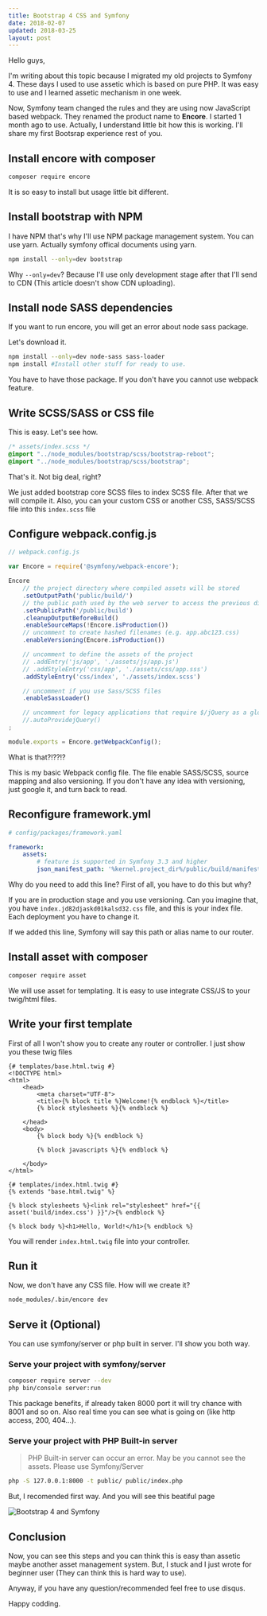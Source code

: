 ```yaml
---
title: Bootstrap 4 CSS and Symfony
date: 2018-02-07
updated: 2018-03-25
layout: post
---
```


Hello guys,

I'm writing about this topic because I migrated my old projects to Symfony 4. These days I used to use assetic which is based on pure PHP. It was easy to use and I learned assetic mechanism in one week.

Now, Symfony team changed the rules and they are using now JavaScript based webpack. They renamed the product name to **Encore**. I started 1 month ago to use. Actually, I understand little bit how this is working. I'll share my first Bootsrap experience rest of you.

## Install encore with composer
```bash
composer require encore
```

It is so easy to install but usage little bit different.

## Install bootstrap with NPM
I have NPM that's why I'll use NPM package management system. You can use yarn. Actually symfony offical documents using yarn.

```bash
npm install --only=dev bootstrap
```

Why `--only=dev`? Because I'll use only development stage after that I'll send to CDN (This article doesn't show CDN uploading).

## Install node SASS dependencies
If you want to run encore, you will get an error about node sass package.

Let's download it.

```bash
npm install --only=dev node-sass sass-loader
npm install #Install other stuff for ready to use.
```

You have to have those package. If you don't have you cannot use webpack feature.

## Write SCSS/SASS or CSS file
This is easy. Let's see how.

```scss
/* assets/index.scss */
@import "../node_modules/bootstrap/scss/bootstrap-reboot";
@import "../node_modules/bootstrap/scss/bootstrap";
```

That's it. Not big deal, right?

We just added bootstrap core SCSS files to index SCSS file. After that we will compile it. Also, you can your custom CSS or another CSS, SASS/SCSS file into this `index.scss` file

## Configure webpack.config.js
```javascript
// webpack.config.js

var Encore = require('@symfony/webpack-encore');

Encore
    // the project directory where compiled assets will be stored
    .setOutputPath('public/build/')
    // the public path used by the web server to access the previous directory
    .setPublicPath('/public/build')
    .cleanupOutputBeforeBuild()
    .enableSourceMaps(!Encore.isProduction())
    // uncomment to create hashed filenames (e.g. app.abc123.css)
    .enableVersioning(Encore.isProduction())

    // uncomment to define the assets of the project
    // .addEntry('js/app', './assets/js/app.js')
    // .addStyleEntry('css/app', './assets/css/app.sss')
    .addStyleEntry('css/index', './assets/index.scss')

    // uncomment if you use Sass/SCSS files
    .enableSassLoader()

    // uncomment for legacy applications that require $/jQuery as a global variable
    //.autoProvidejQuery()
;

module.exports = Encore.getWebpackConfig();
```

What is that?!??!?

This is my basic Webpack config file. The file enable SASS/SCSS, source mapping and also versioning. If you don't have any idea with versioning, just google it, and turn back to read.

## Reconfigure framework.yml

```yaml
# config/packages/framework.yaml

framework:
    assets:
        # feature is supported in Symfony 3.3 and higher
        json_manifest_path: '%kernel.project_dir%/public/build/manifest.json'
```

Why do you need to add this line? First of all, you have to do this but why?

If you are in production stage and you use versioning. Can you imagine that, you have `index.jd82djaskd01kalsd32.css` file, and this is your index file. Each deployment you have to change it.

If we added this line, Symfony will say this path or alias name to our router.

## Install asset with composer
```bash
composer require asset
```

We will use asset for templating. It is easy to use integrate CSS/JS to your twig/html files.

## Write your first template
First of all I won't show you to create any router or controller. I just show you these twig files

```twig
{# templates/base.html.twig #}
<!DOCTYPE html>
<html>
    <head>
        <meta charset="UTF-8">
        <title>{% block title %}Welcome!{% endblock %}</title>
        {% block stylesheets %}{% endblock %}

    </head>
    <body>
        {% block body %}{% endblock %}

        {% block javascripts %}{% endblock %}

    </body>
</html>
```

```twig
{# templates/index.html.twig #}
{% extends "base.html.twig" %}

{% block stylesheets %}<link rel="stylesheet" href="{{ asset('build/index.css') }}"/>{% endblock %}

{% block body %}<h1>Hello, World!</h1>{% endblock %}
```


You will render `index.html.twig` file into your controller.

## Run it
Now, we don't have any CSS file. How will we create it?

```bash
node_modules/.bin/encore dev
```

## Serve it (Optional)
You can use symfony/server or php built in server. I'll show you both way.

### Serve your project with symfony/server

```bash
composer require server --dev
php bin/console server:run
```

This package benefits, if already taken 8000 port it will try chance with 8001 and so on. Also real time you can see what is going on (like http access, 200, 404...).

### Serve your project with PHP Built-in server

> PHP Built-in server can occur an error. May be you cannot see the assets. Please use Symfony/Server

```bash
php -S 127.0.0.1:8000 -t public/ public/index.php
```

But, I recomended first way. And you will see this beatiful page

![Bootstrap 4 and Symfony](https://i.imgur.com/nlB3OCY.png)

## Conclusion
Now, you can see this steps and you can think this is easy than assetic maybe another asset management system. But, I stuck and I just wrote for beginner user (They can think this is hard way to use).

Anyway, if you have any question/recommended feel free to use disqus.

Happy codding.
